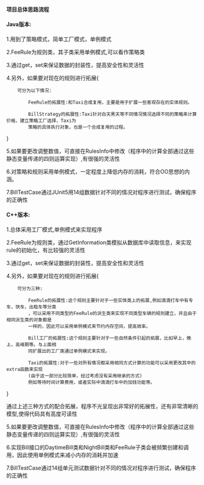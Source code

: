 #### 项目总体思路流程

#### Java版本:
  
  1.用到了策略模式，简单工厂模式，单例模式
  
  2.FeeRule为规则类，其子类采用单例模式,可以看作策略类
  
  3.通过get，set来保证数据的封装性，提高安全性和灵活性
  
  4.另外，如果要对现在的规则进行拓展{
  
  		可分为以下情况:
		
  			FeeRule的拓展性:和Taxi合成复用，主要是用于扩展一些客观存在的实体规则。
			
 		   	BillStrategy的拓展性:Taxi针对白天黑天等不同情况情况选择不同的策略来计算价格，建立策略工厂选择，Taxi为
			策略的具体执行对象，也是一个合成复用的过程。
  }		
  
  5.如果要更改调整数值，可直接在RulesInfo中修改（程序中的计算全部通过这些静态变量传递的四则运算实现）,有很强的灵活性
  
  6.对策略和规则采用单例模式，一定程度上降低内存的消耗，符合OO思想的内涵。
  
  7.BillTestCase通过JUnit5用14组数据针对不同的情况对程序进行测试，确保程序的正确性

#### C++版本:
  
  1.总体采用工厂模式,单例模式来实现程序
  
  2.FeeRule为规则类，通过GetInformation类模拟从数据库中读取信息，来实现rule的初始化，有比较强的灵活性
  
  3.通过get，set来保证数据的封装性，提高安全性和灵活性
  
  4.另外，如果要对现在的规则进行拓展{
  
  		可分为三种:
		
  			FeeRule的拓展性:这个规则主要针对于一些实体类上的拓展,例如滴滴打车中有专车，快车，出租车等分类
  			，可以采用不同类型的FeeRule的派生类来实现不同类型车辆的规则建立，并且由于相同派生类的对象都是
  			一样的，因此可以采用单例模式来节约内存空间，提高效率。
			
  		   	Bill工厂的拓展性:这个规则主要针对于一些自然条件引起的拓展，比如早上，晚上，高峰期等。与上面相
  			同扩展出的工厂类通过单例模式来实现。
			
  			Taxi的拓展性:对于一些对所有情况都采用相同方式计算的功能可以采用更改其中的extra函数来实现
  			(由于这一部分比较简单，经过考虑没有采用继承的方式)
  			例如等待时间计算费用，或者实际中滴滴打车中的加钱功能等。
  }	
  
  通过上述三种方式的配合拓展，程序不光呈现出非常好的拓展性，还有非常清晰的模型,使得代码具有高度可读性
  
  5.如果要更改调整数值，可直接在RulesInfo中修改（程序中的计算全部通过这些静态变量传递的四则运算实现）,有很强的灵活性
  
  6.实现Bill接口的DaytimeBill类和NightBill类和FeeRule子类会被频繁创建和调用，因此使用单例模式来减小内存的消耗并加速
  
  7.BillTestCase通过14组单元测试数据针对不同的情况对程序进行测试，确保程序的正确性

  



